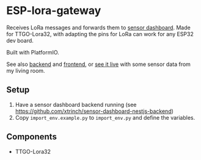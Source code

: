 # ESP-lora-gateway

Receives LoRa messages and forwards them to [sensor dashboard](http://sensor-dashboard.trina.si/). Made for TTGO-Lora32, with adapting the pins for LoRa can work for any ESP32 dev board.

Built with PlatformIO.

See also [backend](https://github.com/xtrinch/sensor-dashboard-nestjs-backend) and [frontend](https://github.com/xtrinch/sensor-dashboard-react-frontend), or [see it live](http://sensor-dashboard.trina.si/) with some sensor data from my living room.

## Setup

1. Have a sensor dashboard backend running (see https://github.com/xtrinch/sensor-dashboard-nestjs-backend)
2. Copy `import_env.example.py` to `import_env.py` and define the variables.

## Components
- TTGO-Lora32